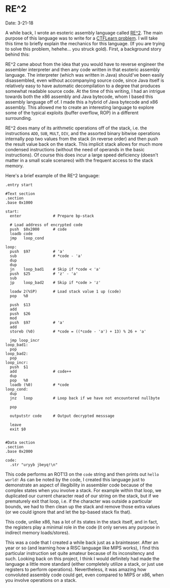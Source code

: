 # RE^2 

Date: 3-21-18

A while back, I wrote an esoteric assembly language called [RE^2][1]. The main 
purpose of this language was to write for a [CTFLearn problem][2]. I will take
this time to briefly explain the mechanics for this language. (If you are trying
to solve this problem, hehehe... you struck gold). First, a background story
behind this:

RE^2 came about from the idea that you would have to reverse engineer the
assembler interpreter and then any code written in that esoteric assembly
language. The interpreter (which was written in Java) should've been easily
disassembled, even without accompanying source code, since Java itself is
relatively easy to have automatic decompilation to a degree that produces
somewhat readable source code. At the time of this writing, I had an intrigue
towards both the x86 assembly and Java bytecode, whom I based this assembly
language off of. I made this a hybrid of Java bytecode and x86 assembly. This
allowed me to create an interesting language to explore some of the typical
exploits (buffer overflow, ROP) in a different surrounding.

RE^2 does many of its arithmetic operations off of the stack, i.e. the
instructions `ADD`, `SUB`, `MULT`, `DIV`, and the assorted binary bitwise 
operations internally pop two values from the stack (in reverse order) and then
push the result value back on the stack. This implicit stack allows for much
more condensed instructions (without the need of operands in the basic
instructions). Of course this does incur a large speed deficiency (doesn't
matter in a small scale scenareo) with the frequent access to the stack memory. 

Here's a brief example of the RE^2 language: 

```
.entry start

#Text section
.section
.base 0x1000

start:
  enter              # Prepare bp-stack

  # Load address of encrypted code
  push  $0x2000      # code
  loadb code
  jmp   loop_cond

loop:
  push  $97          # 'a'
  sub                # *code - 'a'
  dup
  dup
  jn    loop_bad1    # Skip if *code < 'a'
  push  $25          # 'z' - 'a'
  sub
  jp    loop_bad2    # Skip if *code > 'z'

  loadw 2(%SP)       # Load stack value 1 up (code)
  pop   %0

  push  $13          
  add
  push  $26
  mod
  push  $97          # 'a'
  add
  storeb (%0)        # *code = ((*code - 'a') + 13) % 26 + 'a'

  jmp loop_incr
loop_bad1:
  pop
loop_bad2:
  pop
loop_incr:  
  push  $1
  add                # code++
  dup
  pop   %0
  loadb (%0)         # *code
loop_cond:
  dup
  jnz   loop         # Loop back if we have not encountered nullbyte

  pop

  outputstr code     # Output decrypted messsage

  leave
  exit $0
  

#Data section
.section
.base 0x2000

code:
  .str "uryyb jbeyq!\n"
```

This code performs an ROT13 on the `code` string and then prints out `hello
world!` As can be noted by the code, I created this language just to demonstrate
an aspect of illegibility in assembler code because of the complex states when
you involve a stack. For example within that loop, we duplicated our current
character read of our string on the stack, but if we prematurely exit that loop,
i.e. if the character was outside a particular bounds, we had to then clean up
the stack and remove those extra values (or we could ignore that and let the
bp-based stack fix that). 

This code, unlike x86, has a lot of its states in the stack itself, and in fact,
the registers play a minimal role in the code (it only serves any purpose in
indirect memory loads/stores). 

This was a code that I created a while back just as a brainteaser. After an year
or so (and learning how a RISC language like MIPS works), I find this particular
instruction set quite amateur because of its inconsitency and such. Looking back 
on this project, I think I would definitely had made the language a little more 
standard (either completely utilize a stack, or just use registers to perform 
operations). Nevertheless, it was amazing how convoluted assembly code could get, 
even compared to MIPS or x86, when you involve operations on a stack. 

[1]: https://github.com/theKidOfArcrania/RE-2-Language
[2]: https://ctflearn.com/index.php?action=find_problem_details&problem_id=319
